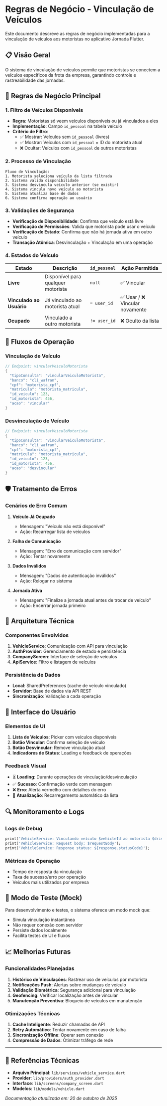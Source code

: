 # Regras de Negócio - Vinculação de Veículos

Este documento descreve as regras de negócio implementadas para a vinculação de veículos aos motoristas no aplicativo Jornada Flutter.

## 📋 Visão Geral

O sistema de vinculação de veículos permite que motoristas se conectem a veículos específicos da frota da empresa, garantindo controle e rastreabilidade das jornadas.

## 🎯 Regras de Negócio Principal

### 1. **Filtro de Veículos Disponíveis**
- **Regra**: Motoristas só veem veículos disponíveis ou já vinculados a eles
- **Implementação**: Campo `id_pessoal` na tabela veículo
- **Critério de Filtro**:
  - ✅ Mostrar: Veículos sem `id_pessoal` (livres)
  - ✅ Mostrar: Veículos com `id_pessoal` = ID do motorista atual
  - ❌ Ocultar: Veículos com `id_pessoal` de outros motoristas

### 2. **Processo de Vinculação**
```
Fluxo de Vinculação:
1. Motorista seleciona veículo da lista filtrada
2. Sistema valida disponibilidade
3. Sistema desvincula veículo anterior (se existir)
4. Sistema vincula novo veículo ao motorista
5. Sistema atualiza base de dados
6. Sistema confirma operação ao usuário
```

### 3. **Validações de Segurança**
- **Verificação de Disponibilidade**: Confirma que veículo está livre
- **Verificação de Permissões**: Valida que motorista pode usar o veículo
- **Verificação de Estado**: Confirma que não há jornada ativa em outro veículo
- **Transação Atômica**: Desvinculação + Vinculação em uma operação

### 4. **Estados do Veículo**
| Estado | Descrição | `id_pessoal` | Ação Permitida |
|--------|-----------|--------------|----------------|
| **Livre** | Disponível para qualquer motorista | `null` | ✅ Vincular |
| **Vinculado ao Usuário** | Já vinculado ao motorista atual | `= user_id` | ✅ Usar / ❌ Vincular novamente |
| **Ocupado** | Vinculado a outro motorista | `!= user_id` | ❌ Oculto da lista |

## 🔄 Fluxos de Operação

### **Vinculação de Veículo**
```dart
// Endpoint: vincularVeiculoMotorista
{
  "tipoConsulta": "vincularVeiculoMotorista",
  "banco": "cli_wafran",
  "cpf": "motorista_cpf",
  "matricula": "motorista_matricula",
  "id_veiculo": 123,
  "id_motorista": 456,
  "acao": "vincular"
}
```

### **Desvinculação de Veículo**
```dart
// Endpoint: vincularVeiculoMotorista
{
  "tipoConsulta": "vincularVeiculoMotorista",
  "banco": "cli_wafran",
  "cpf": "motorista_cpf",
  "matricula": "motorista_matricula",
  "id_veiculo": 123,
  "id_motorista": 456,
  "acao": "desvincular"
}
```

## 🛡️ Tratamento de Erros

### **Cenários de Erro Comum**
1. **Veículo Já Ocupado**
   - Mensagem: "Veículo não está disponível"
   - Ação: Recarregar lista de veículos

2. **Falha de Comunicação**
   - Mensagem: "Erro de comunicação com servidor"
   - Ação: Tentar novamente

3. **Dados Inválidos**
   - Mensagem: "Dados de autenticação inválidos"
   - Ação: Relogar no sistema

4. **Jornada Ativa**
   - Mensagem: "Finalize a jornada atual antes de trocar de veículo"
   - Ação: Encerrar jornada primeiro

## 🔧 Arquitetura Técnica

### **Componentes Envolvidos**
1. **VehicleService**: Comunicação com API para vinculação
2. **AuthProvider**: Gerenciamento de estado e persistência
3. **CompanyScreen**: Interface de seleção de veículos
4. **ApiService**: Filtro e listagem de veículos

### **Persistência de Dados**
- **Local**: SharedPreferences (cache de veículo vinculado)
- **Servidor**: Base de dados via API REST
- **Sincronização**: Validação a cada operação

## 📱 Interface do Usuário

### **Elementos de UI**
1. **Lista de Veículos**: Picker com veículos disponíveis
2. **Botão Vincular**: Confirma seleção de veículo
3. **Botão Desvincular**: Remove vinculação atual
4. **Indicadores de Status**: Loading e feedback de operações

### **Feedback Visual**
- ⏳ **Loading**: Durante operações de vinculação/desvinculação
- ✅ **Sucesso**: Confirmação verde com mensagem
- ❌ **Erro**: Alerta vermelho com detalhes do erro
- 🔄 **Atualização**: Recarregamento automático da lista

## 🔍 Monitoramento e Logs

### **Logs de Debug**
```dart
print('VehicleService: Vinculando veículo $vehicleId ao motorista $driverId');
print('VehicleService: Request body: $requestBody');
print('VehicleService: Response status: ${response.statusCode}');
```

### **Métricas de Operação**
- Tempo de resposta da vinculação
- Taxa de sucesso/erro por operação
- Veículos mais utilizados por empresa

## 🧪 Modo de Teste (Mock)

Para desenvolvimento e testes, o sistema oferece um modo mock que:
- Simula vinculação instantânea
- Não requer conexão com servidor
- Persiste dados localmente
- Facilita testes de UI e fluxos

## 📈 Melhorias Futuras

### **Funcionalidades Planejadas**
1. **Histórico de Vinculações**: Rastrear uso de veículos por motorista
2. **Notificações Push**: Alertas sobre mudanças de veículo
3. **Validação Biométrica**: Segurança adicional para vinculação
4. **Geofencing**: Verificar localização antes de vincular
5. **Manutenção Preventiva**: Bloqueio de veículos em manutenção

### **Otimizações Técnicas**
1. **Cache Inteligente**: Reduzir chamadas de API
2. **Retry Automático**: Tentar novamente em caso de falha
3. **Sincronização Offline**: Operar sem conexão
4. **Compressão de Dados**: Otimizar tráfego de rede

---

## 🔗 Referências Técnicas

- **Arquivo Principal**: `lib/services/vehicle_service.dart`
- **Provider**: `lib/providers/auth_provider.dart`
- **Interface**: `lib/screens/company_screen.dart`
- **Modelos**: `lib/models/vehicle.dart`

*Documentação atualizada em: 20 de outubro de 2025*
